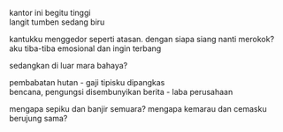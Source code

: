 kantor ini begitu tinggi  
langit tumben sedang biru

kantukku menggedor seperti atasan.
dengan siapa siang nanti merokok?  
aku tiba-tiba emosional dan ingin terbang

sedangkan di luar mara bahaya?

pembabatan hutan - gaji tipisku dipangkas  
bencana, pengungsi disembunyikan berita - laba perusahaan

mengapa sepiku dan banjir semuara?
mengapa kemarau dan cemasku berujung sama?
